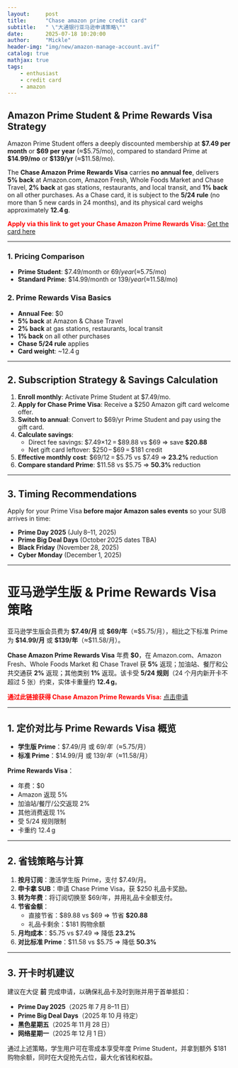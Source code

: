 ```yaml
---
layout:     post
title:      "Chase amazon prime credit card"
subtitle:   " \"大通银行亚马逊申请策略\""
date:       2025-07-18 10:20:00
author:     "Mickle"
header-img: "img/new/amazon-manage-account.avif"
catalog: true
mathjax: true
tags:
    - enthusiast
    - credit card
    - amazon
---
```


## Amazon Prime Student & Prime Rewards Visa Strategy

Amazon Prime Student offers a deeply discounted membership at **\$7.49 per month** or **\$69 per year** (≈\$5.75/mo), compared to standard Prime at **\$14.99/mo** or **\$139/yr** (≈\$11.58/mo).

The **Chase Amazon Prime Rewards Visa** carries **no annual fee**, delivers **5% back** at Amazon.com, Amazon Fresh, Whole Foods Market and Chase Travel, **2% back** at gas stations, restaurants, and local transit, and **1% back** on all other purchases. As a Chase card, it is subject to the **5/24 rule** (no more than 5 new cards in 24 months), and its physical card weighs approximately **12.4 g**.

**<span style="color:red;">Apply via this link to get your Chase Amazon Prime Rewards Visa:</span>**
[Get the card here](https://www.amazon.com/dp/BT00LN946S?externalReferenceId=b34454c8-42e9-475f-9a83-4ca854e082b9)

---

### 1. Pricing Comparison  
- **Prime Student**: $7.49/month or $69/year (≈$5.75/mo)  
- **Standard Prime**: $14.99/month or $139/year (≈$11.58/mo)  

### 2. Prime Rewards Visa Basics  
- **Annual Fee**: $0  
- **5% back** at Amazon & Chase Travel  
- **2% back** at gas stations, restaurants, local transit  
- **1% back** on all other purchases  
- **Chase 5/24 rule** applies  
- **Card weight**: ~12.4 g  

---

## 2. Subscription Strategy & Savings Calculation

1. **Enroll monthly**: Activate Prime Student at $7.49/mo.  
2. **Apply for Chase Prime Visa**: Receive a $250 Amazon gift card welcome offer.  
3. **Switch to annual**: Convert to $69/yr Prime Student and pay using the gift card.  
4. **Calculate savings**:  
   - Direct fee savings: \$7.49×12 = \$89.88 vs \$69 ⇒ save **\$20.88**  
   - Net gift card leftover: \$250 – \$69 = \$181 credit  
5. **Effective monthly cost**: \$69/12 = \$5.75 vs \$7.49 ⇒ **23.2%** reduction  
6. **Compare standard Prime**: \$11.58 vs \$5.75 ⇒ **50.3%** reduction

---

## 3. Timing Recommendations

Apply for your Prime Visa **before major Amazon sales events** so your SUB arrives in time:

- **Prime Day 2025** (July 8–11, 2025)  
- **Prime Big Deal Days** (October 2025 dates TBA)  
- **Black Friday** (November 28, 2025)  
- **Cyber Monday** (December 1, 2025)  

---

# 亚马逊学生版 & Prime Rewards Visa 策略

亚马逊学生版会员费为 **\$7.49/月** 或 **\$69/年**（≈\$5.75/月），相比之下标准 Prime 为 **\$14.99/月** 或 **\$139/年**（≈\$11.58/月）。

**Chase Amazon Prime Rewards Visa** 年费 **$0**，在 Amazon.com、Amazon Fresh、Whole Foods Market 和 Chase Travel 获 **5%** 返现；加油站、餐厅和公共交通获 **2%** 返现；其他类别 **1%** 返现。该卡受 **5/24 规则**（24 个月内新开卡不超过 5 张）约束，实体卡重量约 **12.4 g**。

**<span style="color:red;">通过此链接获得 Chase Amazon Prime Rewards Visa:</span>**
[点击申请](https://www.amazon.com/dp/BT00LN946S?externalReferenceId=b34454c8-42e9-475f-9a83-4ca854e082b9)

---

## 1. 定价对比与 Prime Rewards Visa 概览

- **学生版 Prime**：$7.49/月 或 $69/年（≈$5.75/月）  
- **标准 Prime**：$14.99/月 或 $139/年（≈$11.58/月）  

**Prime Rewards Visa**：  
- 年费：\$0  
- Amazon 返现 5%  
- 加油站/餐厅/公交返现 2%  
- 其他消费返现 1%  
- 受 5/24 规则限制  
- 卡重约 12.4 g  

---

## 2. 省钱策略与计算

1. **按月订阅**：激活学生版 Prime，支付 $7.49/月。  
2. **申卡拿 SUB**：申请 Chase Prime Visa，获 $250 礼品卡奖励。  
3. **转为年费**：将订阅切换至 $69/年，并用礼品卡全额支付。  
4. **节省金额**：  
   - 直接节省：\$89.88 vs \$69 ⇒ 节省 **\$20.88**  
   - 礼品卡剩余：$181 购物余额  
5. **月均成本**：\$5.75 vs \$7.49 ⇒ 降低 **23.2%**  
6. **对比标准 Prime**：\$11.58 vs \$5.75 ⇒ 降低 **50.3%**

---

## 3. 开卡时机建议

建议在大促 **前** 完成申请，以确保礼品卡及时到账并用于首单抵扣：

- **Prime Day 2025**（2025 年 7 月 8–11 日）  
- **Prime Big Deal Days**（2025 年 10 月 待定）  
- **黑色星期五**（2025 年 11 月 28 日）  
- **网络星期一**（2025 年 12 月 1 日）

通过上述策略，学生用户可在零成本享受年度 Prime Student，并拿到额外 $181 购物余额，同时在大促抢先占位，最大化省钱和权益。

